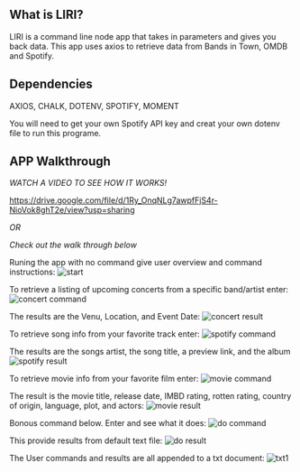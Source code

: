 ## What is LIRI?
LIRI is a command line node app that takes in parameters and gives you back data. This app uses axios to retrieve data from Bands in Town, OMDB and Spotify.

## Dependencies
AXIOS,
CHALK,
DOTENV,
SPOTIFY,
MOMENT

You will need to get your own Spotify API key and creat your own dotenv file to run this programe.

## APP Walkthrough

*WATCH A VIDEO TO SEE HOW IT WORKS!*

https://drive.google.com/file/d/1Ry_OnqNLg7awpfFjS4r-NioVok8ghT2e/view?usp=sharing

*OR*

*Check out the walk through below*

Runing the app with no command give user overview and command instructions:
![start](https://user-images.githubusercontent.com/47481328/61503252-15af0380-a9a5-11e9-8872-5211da7f7cab.jpg)



To retrieve a listing of upcoming concerts from a specific band/artist enter:
![concert command](https://user-images.githubusercontent.com/47481328/61502391-c6b39f00-a9a1-11e9-93ac-1e4f2425b172.jpg)


The results are the Venu, Location, and Event Date:
![concert result](https://user-images.githubusercontent.com/47481328/61502551-6a04b400-a9a2-11e9-9ffa-74c313d80fe6.jpg)


To retrieve song info from your favorite track enter:
![spotify command](https://user-images.githubusercontent.com/47481328/61502610-9d474300-a9a2-11e9-96e1-8b3ca6d3aaae.jpg)


The results are the songs artist, the song title, a preview link, and the album
![spotify result](https://user-images.githubusercontent.com/47481328/61502690-e13a4800-a9a2-11e9-8469-ac0dd2e6076d.jpg)


To retrieve movie info from your favorite film enter:
![movie command](https://user-images.githubusercontent.com/47481328/61502730-00d17080-a9a3-11e9-9345-e45cc3f7ec1d.jpg)


The result is the movie title, release date, IMBD rating, rotten rating, country of origin, language, plot, and actors:
![movie result](https://user-images.githubusercontent.com/47481328/61502822-71788d00-a9a3-11e9-922d-7d88d27f6010.jpg)


Bonous command below. Enter and see what it does:
![do command](https://user-images.githubusercontent.com/47481328/61502884-a7b60c80-a9a3-11e9-8e05-cacc6f318db8.jpg)


This provide results from default text file:
![do result](https://user-images.githubusercontent.com/47481328/61502908-cae0bc00-a9a3-11e9-8d70-083a00df65f7.jpg)



The User commands and results are all appended to a txt document:
![txt1](https://user-images.githubusercontent.com/47481328/61503737-dd102980-a9a6-11e9-8eb8-630ed9091c97.jpg)
